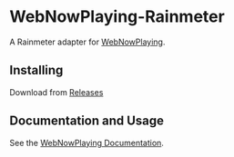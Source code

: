 # WebNowPlaying-Rainmeter

A Rainmeter adapter for [WebNowPlaying](https://github.com/keifufu/WebNowPlaying).

## Installing

Download from [Releases](https://github.com/keifufu/WebNowPlaying-Rainmeter/releases/latest)

## Documentation and Usage

See the [WebNowPlaying Documentation](https://wnp.keifufu.dev/rainmeter/usage).
